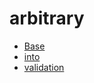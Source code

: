 # arbitrary

- [Base](txdocs/base.md) 
- [into](txdocs/intro.md) 
- [validation](txdocs/validation.md)